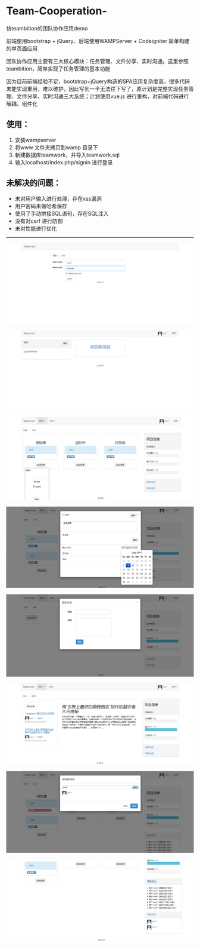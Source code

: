 # Team-Cooperation-
仿teambition的团队协作应用demo

前端使用bootstrap + jQuery、后端使用WAMPServer + Codeigniter 简单构建的单页面应用

团队协作应用主要有三大核心模块：任务管理、文件分享、实时沟通。这里参照teambition，简单实现了任务管理的基本功能

因为目前前端经验不足，bootstrap+jQuery构造的SPA应用复杂度高，很多代码未能实现重用，难以维护，因此写到一半无法往下写了，原计划是完整实现任务管理、文件分享、实时沟通三大系统；计划使用vue.js 进行重构，对前端代码进行解耦、组件化

## 使用：
 1. 安装wampserver
 2. 将www 文件夹拷贝到wamp 目录下
 3. 新建数据库teamwork，并导入teamwork.sql
 4. 输入localhost/index.php/signin 进行登录

## 未解决的问题：
 * 未对用户输入进行处理，存在xss漏洞
 * 用户密码未做哈希保存
 * 使用了手动拼接SQL语句，存在SQL注入
 * 没有对csrf 进行防御
 * 未对性能进行优化

***

![](snapshots/1.png)

![](snapshots/2.png)

![](snapshots/3.png)

![](snapshots/4.png)

![](snapshots/5.png)

![](snapshots/6.png)

![](snapshots/7.png)

![](snapshots/8.png)
